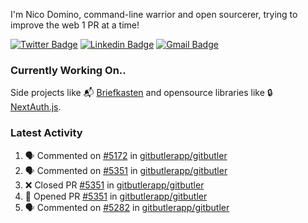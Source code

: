 
I'm Nico Domino, command-line warrior and open sourcerer, trying to improve the web 1 PR at a time!

[![Twitter Badge](https://img.shields.io/badge/-@ndom91-1ca0f1?style=flat-square&labelColor=1ca0f1&logo=twitter&logoColor=white&link=https://twitter.com/ndom91)](https://twitter.com/ndom91) [![Linkedin Badge](https://img.shields.io/badge/-ndom91-blue?style=flat-square&logo=Linkedin&logoColor=white&link=https://www.linkedin.com/in/ndom91/)](https://www.linkedin.com/in/ndom91/) [![Gmail Badge](https://img.shields.io/badge/-yo@ndo.dev-c14438?style=flat-square&logo=mail.ru&logoColor=white&link=mailto:yo@ndo.dev)](mailto:yo@ndo.dev)

### Currently Working On..

Side projects like 📬 [Briefkasten](https://briefkastenhq.com) and opensource libraries like 🔒 [NextAuth.js](https://github.com/nextauthjs/next-auth).

<!--START_SECTION_PROFILE_VIEWS:readme-info-->
<!--END_SECTION_PROFILE_VIEWS:readme-info-->

<!--START_SECTION_DAILY_COMMIT:readme-info-->
<!--END_SECTION_DAILY_COMMIT:readme-info-->

<!--START_SECTION_WEEKLY_COMMIT:readme-info-->
<!--END_SECTION_WEEKLY_COMMIT:readme-info-->

### Latest Activity

<!--START_SECTION:activity-->
1. 🗣 Commented on [#5172](https://github.com/gitbutlerapp/gitbutler/pull/5172#issuecomment-2444472425) in [gitbutlerapp/gitbutler](https://github.com/gitbutlerapp/gitbutler)
2. 🗣 Commented on [#5351](https://github.com/gitbutlerapp/gitbutler/pull/5351#issuecomment-2444027897) in [gitbutlerapp/gitbutler](https://github.com/gitbutlerapp/gitbutler)
3. ❌ Closed PR [#5351](https://github.com/gitbutlerapp/gitbutler/pull/5351) in [gitbutlerapp/gitbutler](https://github.com/gitbutlerapp/gitbutler)
4. 💪 Opened PR [#5351](https://github.com/gitbutlerapp/gitbutler/pull/5351) in [gitbutlerapp/gitbutler](https://github.com/gitbutlerapp/gitbutler)
5. 🗣 Commented on [#5282](https://github.com/gitbutlerapp/gitbutler/issues/5282#issuecomment-2443753070) in [gitbutlerapp/gitbutler](https://github.com/gitbutlerapp/gitbutler)
<!--END_SECTION:activity-->
